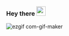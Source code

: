 ### Hey there <img src="https://media.giphy.com/media/hvRJCLFzcasrR4ia7z/giphy.gif" width="25px">
![ezgif com-gif-maker](https://user-images.githubusercontent.com/66010854/104849938-b245bf00-5916-11eb-8130-88fdea386e3e.gif)
